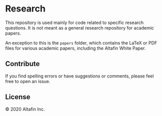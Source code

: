 # Research

 This repository is used mainly for code related to specific research questions. It is not meant as a general research repository for academic papers.

 An exception to this is the `papers` folder, which contains the LaTeX or PDF files for various academic papers, including the Altafin White Paper.

 ## Contribute

 If you find spelling errors or have suggestions or comments, please feel free to open an issue.

 ## License

 © 2020 Altafin Inc.
